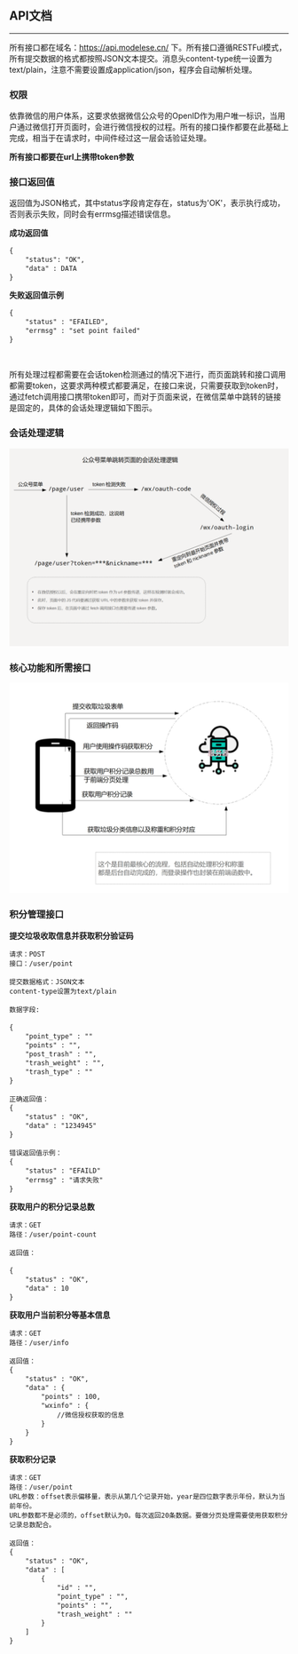 ## API文档

----

所有接口都在域名：https://api.modelese.cn/ 下。所有接口遵循RESTFul模式，所有提交数据的格式都按照JSON文本提交。消息头content-type统一设置为text/plain，注意不需要设置成application/json，程序会自动解析处理。

### 权限

依靠微信的用户体系，这要求依据微信公众号的OpenID作为用户唯一标识，当用户通过微信打开页面时，会进行微信授权的过程。所有的接口操作都要在此基础上完成，相当于在请求时，中间件经过这一层会话验证处理。

**所有接口都要在url上携带token参数**

### 接口返回值

返回值为JSON格式，其中status字段肯定存在，status为'OK'，表示执行成功，否则表示失败，同时会有errmsg描述错误信息。

**成功返回值**

```
{
    "status": "OK",
    "data" : DATA
}
```

**失败返回值示例**

```
{
    "status" : "EFAILED",
    "errmsg" : "set point failed"
}
```

<br>

所有处理过程都需要在会话token检测通过的情况下进行，而页面跳转和接口调用都需要token，这要求两种模式都要满足，在接口来说，只需要获取到token时，通过fetch调用接口携带token即可，而对于页面来说，在微信菜单中跳转的链接是固定的，具体的会话处理逻辑如下图示。

### 会话处理逻辑

![](images/积分系统会话处理逻辑.png)

### 核心功能和所需接口

![](images/api-design.jpg)


### 积分管理接口

**提交垃圾收取信息并获取积分验证码**

```
请求：POST
接口：/user/point

提交数据格式：JSON文本
content-type设置为text/plain

数据字段:

{
    "point_type" : ""
    "points" : "",
    "post_trash" : "",
    "trash_weight" : "",
    "trash_type" : ""
}

正确返回值：
{
    "status" : "OK",
    "data" : "1234945"
}

错误返回值示例：
{
    "status" : "EFAILD"
    "errmsg" : "请求失败"
}

```

**获取用户的积分记录总数**

```
请求：GET
路径：/user/point-count

返回值：

{
    "status" : "OK",
    "data" : 10
}

```

**获取用户当前积分等基本信息**

```
请求：GET
路径：/user/info

返回值：
{
    "status" : "OK",
    "data" : {
        "points" : 100,
        "wxinfo" : {
            //微信授权获取的信息
        }
    }
}
```

**获取积分记录**

```
请求：GET
路径：/user/point
URL参数：offset表示偏移量，表示从第几个记录开始，year是四位数字表示年份，默认为当前年份。
URL参数都不是必须的，offset默认为0。每次返回20条数据。要做分页处理需要使用获取积分记录总数配合。

返回值：
{
    "status" : "OK",
    "data" : [
        {
            "id" : "",
            "point_type" : "",
            "points" : "",
            "trash_weight" : ""
        }
    ]
}

```

